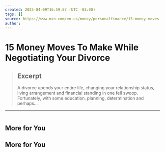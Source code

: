 ```yaml
---
created: 2025-04-09T16:59:57 (UTC -03:00)
tags: []
source: https://www.msn.com/en-us/money/personalfinance/15-money-moves-to-make-while-negotiating-your-divorce/ar-AA1AeCxW?ocid=winp2fptaskbar&cvid=cecd45bfb2d74530a8e67b023ee98790&ei=10
author: 
---
```


# 15 Money Moves To Make While Negotiating Your Divorce

> ## Excerpt
> A divorce upends your entire life, changing your relationship status, living arrangement and financial standing in one fell swoop. Fortunately, with some education, planning, determination and perhaps...

---
![](data:image/png;base64,iVBORw0KGgoAAAANSUhEUgAAAAEAAAABCAQAAAC1HAwCAAAAC0lEQVR42mNkYAAAAAYAAjCB0C8AAAAASUVORK5CYII=)

## More for You

## More for You
